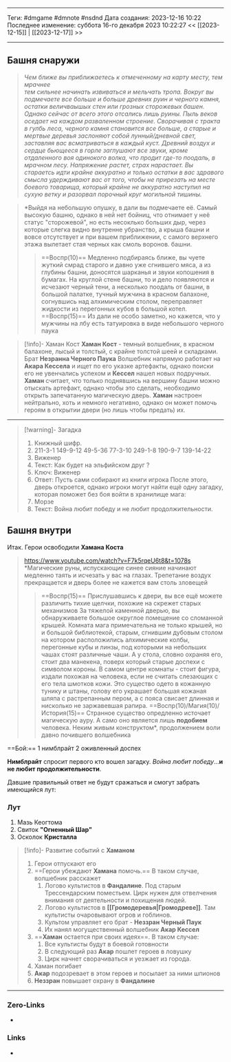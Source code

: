 ___
Теги: #dmgame #dmnote #nsdnd 
Дата создания: 2023-12-16 10:22 
Последнее изменение: суббота 16-го декабря 2023 10:22:27
<< [[2023-12-15]] | [[2023-12-17]] >> 
___
## Башня снаружи

>*Чем ближе вы приближаетесь к отмеченному на карту месту, тем мрачнее   
>тем сильнее начинать извиваться и мельчать тропа. Вокруг вы подмечаете
>все больше и больше древних руин и черного камня, остатки величваышых стен
>или грозных сторожевых башен. Однако сейчас от всего этого отсались лишь 
>руины. Пыль веков оседает на каждом разваленном строение.
>Сворачивая с тракта в гулбь леса, черного камня становится все больше, а 
>старые и мертвые деревья заслоняют собой лунный/дневной свет, заставляя вас
>всматриваться в каждый куст.
>Древний воздух и сердце бьющееся в горле заглушают все звуки, кроме 
>отдаленного воя одинокого волка, что продит где-то поодаль, в мрачном лесу.
>Напряжение растет, страх нарастает. Вы стараетсь идти крайне аккуратно
>и только остатки в вас здравого смысла удерждивают вас от того, чтобы не 
>прирезать на месте боевого товарища, который крайне не аккуратно наступил 
>на сухую ветку и разорвал порочный круг могильной тишины.*

>*Выйдя на небольшую опушку, в дали вы подмечаете её. Самый высокую башню,
>однако в ней нет бойниц, что отнимает у неё статус "сторожевой", но есть 
>несоклько больших дыр, через которые слегка видно внутренне убранство, а крыша башни и вовсе отсутствует и при вашем приближении, с самого верхнего этажа вылетает стая черных как смоль воронов. 
>башни. 
>>==Воспр(10)==
>>Медленно подбираясь ближе, вы чуете жуткий смрад старого и давно уже сгнившего мяса, а из глубины башни, доносятся шарканья и звуки копошения в бумагах.
>На круглой стене башни, то и дело появляются и исчезают черный тени, а несколько поодаль от башни, в большой палатке, тучный мужчина в красном балахоне, согнувшись над алхимическим столом, переправляет жидкости из перегонных кубов в большой котел.
>>==Воспр(15)==
>>Из дали не особо заметно, но кажется, что у мужчины на лбу есть татуировка в виде небольшого черного паука

>[!info]- Хаман Кост
>**Хаман Кост** - темный волшебник, в красном балахоне, лысый и толстый, с крайне толстой шеей и складками. Брат **Незранна Черного Паука**
>Волшебник напрямую работает на **Акара Кессела** и ищет по его указке артефакты, однако поиски его не увенчались успехом и **Кессел** нашел новых подручных.
>**Хаман** считает, что только поднявшись на вершину башни можно отыскать артефакт, однако чтобы это сделать, необходимо открыть запечатанную магическую дверь.
>**Хаман** настроен нейтрально, хоть и немного негативно, однако он может помочь героям в открытии двери (но лишь чтобы предать) их.
___

>[!warning]- Загадка 
> 1. Книжный шифр.
> 	1. 211-3-1 149-9-12 49-5-36 77-3-10 249-1-8 190-9-7 139-14-22
> 2. Виженер
> 	1. Текст: Как будет на эльфийском друг ?
> 	2. Ключ: Виженер
> 	3. Ответ: Пусть сами собирают из книги игрока
> После этого, дверь откроется, однако игроки могут найти ещё одну загадку, которая поможет без боя войти в хранилище мага:
> 4. Морзе
> 	1. Текст: Война любит победу и не любит продолжительности.

## Башня внутри

Итак. Герои освободили **Хамана Коста**

> https://www.youtube.com/watch?v=F7k5rqeU6t8&t=1078s
> *Магические руны, испускающие синее сияние начинают медленно таять и исчезать у вас на глазах. Трепетание воздух прекращается и дверь более не кажется вам столь зловещей
> >==Воспр(15)==
> >Прислушавшись к двери, вы все ещё можете различить тихие щелчки, похожие на скрежет старых механизмов
> За тяжелой каменной дверью, вы обнаруживаете большое округлое помещение со сломанной крышей. Комната мага примечательна не только крышей, но и большой библиотекой, старым, сгнившим дубовым столом на котором расположились алхимические колбы, перегонные кубы и линзы, под которыми на небольших чашах стоят различные чаши. А у стола, словно охраняя его, стоит два манекена, поверх который старые доспехи с символом короны.
> В самом центре комнаты - стоит фигура, издали похожая на человека, если не считать слезающих с его тела шмотков кожи. Это существо одето в кожанную тунику и штаны, голову его украшает большая кожаная шляпа с растрепанным пером, а с пояса свисает  длинная и нисколько не заржавевшая рапира.
> >==Воспр(10)/Магия(10)/История(15)==
> >Странное существо опредленно источает магическую ауру. А само оно является лишь **подобием** человека. Неким живым конструктом*, продолжением воли давно почившего волшебника

==Бой:==
1 нимблрайт
2 оживленный доспех

**Нимблрайт** спросит первого кто вошел загадку.
*Война любит победу*...**и не любит продолжительности**.

Давшие правильный ответ не будут сражаться и смогут забрать имеющийся лут:

### Лут

1. Мазь Кеогтома
2. Свиток **"Огненный Шар"**
3. Осколок **Кристалла**

>[!info]- Развитие событий с **Хаманом**
>1. Герои отпускают его
>	1. ==Герои убеждают **Хамана** помочь.== В таком случае, волшебник расскажет 
>		1. Логово культистов в **Фандалине**. Под старым Трессендарским поместьем. Цирк нужен для отвелчения внимания от деятельности и похищения людей.
>		2. Логово культистов в **[[Громодеревья|Громодреве]]**. Там культисты очаровывают огров и гоблинов.
>		3. Культом управляет его брат - **Неззран Черный Паук**
>		4. Их нанял могущественный волшебник **Акар Кессел**
>	2. ==**Хаман** остается при своих идеях==. В таком случае:
>		1. Все культисты будут в боевой готовности
>		2. В следующий раз **Акар** пошлет героев в ловушку
>		3. Цирк начнет сворачиваться и уезжает из города.
>2. Хаман погибает
>	1. **Акар** подозревает в этом героев и посылает за ними шпионов
>	2. **Неззран** повышает охрану в **Фандалине**


---



### Zero-Links
- 

### Links
- 
